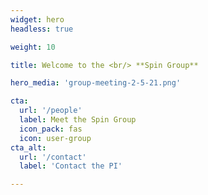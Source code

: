 ```yaml
---
widget: hero
headless: true  

weight: 10  

title: Welcome to the <br/> **Spin Group**

hero_media: 'group-meeting-2-5-21.png'

cta:
  url: '/people'
  label: Meet the Spin Group
  icon_pack: fas
  icon: user-group
cta_alt:
  url: '/contact'
  label: 'Contact the PI'

---
```

<br/>

<!-- Led by [Prof. Justin Dressel]({{< relref "/authors/justin-dressel" >}})

<br/-->
